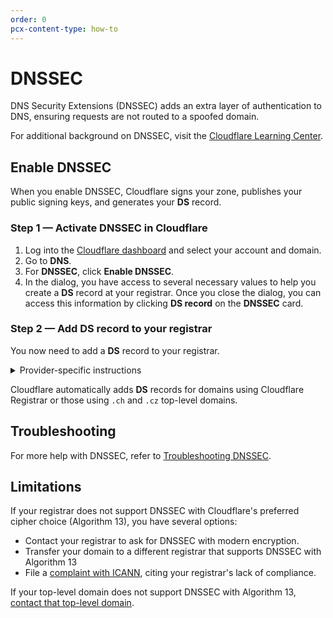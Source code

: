```yaml
---
order: 0
pcx-content-type: how-to
---
```


# DNSSEC

DNS Security Extensions (DNSSEC) adds an extra layer of authentication to DNS, ensuring requests are not routed to a spoofed domain.

<Aside type="note">

For additional background on DNSSEC, visit the [Cloudflare Learning Center](https://www.cloudflare.com/learning/dns/dns-security/).

</Aside>

## Enable DNSSEC

When you enable DNSSEC, Cloudflare signs your zone, publishes your public signing keys, and generates your **DS** record.

### Step 1 — Activate DNSSEC in Cloudflare

1. Log into the [Cloudflare dashboard](https://dash.cloudflare.com) and select your account and domain.
1. Go to **DNS**.
1. For **DNSSEC**, click **Enable DNSSEC**.
1. In the dialog, you have access to several necessary values to help you create a **DS** record at your registrar. Once you close the dialog, you can access this information by clicking **DS record** on the **DNSSEC** card.

### Step 2 — Add DS record to your registrar

You now need to add a **DS** record to your registrar.

<details>
<summary>Provider-specific instructions</summary>
<div>

This is not an exhaustive list, but the following links may be helpful:

- [DNSimple](https://support.dnsimple.com/articles/cloudflare-ds-record/)
- [domaindiscount24](https://www.domaindiscount24.com/faq/en/dnssec)
- [DreamHost](https://help.dreamhost.com/hc/en-us/articles/219539467-DNSSEC-overview)
- [dynadot](https://www.dynadot.com/community/help/question/set-DNSSEC)
- [enom](https://help.enom.com/hc/en-us/articles/115001028212-Adding-a-DNSSEC-to-a-Domain-Name)
- [gandi](https://wiki.gandi.net/en/domains/dnssec)
- [GoDaddy](https://ph.godaddy.com/help/add-a-ds-record-23865)
- [Google Domains](https://support.google.com/domains/answer/6387342?hl=en)
- [hover](https://help.hover.com/hc/en-us/articles/217281647-Understanding-and-managing-DNSSEC)
- [InMotion Hosting](https://www.inmotionhosting.com/support/edu/cpanel/enable-dnssec-cloudflare/)
- [Joker.com](https://joker.com/faq/content/6/461/en/dnssec-support.html)
- [name.com](https://www.name.com/support/articles/205439058-Managing-DNSSEC)
- [namecheap](https://www.namecheap.com/support/knowledgebase/article.aspx/9722/2232/managing-dnssec-for-domains-pointed-to-custom-dns)
- [nameISP](https://www.nameisp.com/en/customer-service?question=dnssec)
- [namesilo](https://www.namesilo.com/Support/DS-Records-%28DNSSEC%29)
- [OVH](https://api.ovh.com/console/#/domain/%7BserviceName%7D/dsRecord#POST)
- [Public Domain Registry](http://manage.publicdomainregistry.com/kb/answer/1909)
- [registro.br](https://registro.br/tecnologia/dnssec.html?secao=tutoriais-dns)

</div>
</details>

<Aside type="note" header="Note:">

Cloudflare automatically adds **DS** records for domains using Cloudflare Registrar or those using `.ch` and `.cz` top-level domains.

</Aside>

## Troubleshooting

For more help with DNSSEC, refer to [Troubleshooting DNSSEC](https://support.cloudflare.com/hc/articles/360021111972).

## Limitations

If your registrar does not support DNSSEC with Cloudflare's preferred cipher choice (Algorithm 13), you have several options:

- Contact your registrar to ask for DNSSEC with modern encryption.
- Transfer your domain to a different registrar that supports DNSSEC with Algorithm 13
- File a [complaint with ICANN](https://forms.icann.org/en/resources/compliance/complaints/registrars/standards-complaint-form), citing your registrar's lack of compliance.

If your top-level domain does not support DNSSEC with Algorithm 13, [contact that top-level domain](https://www.iana.org/domains/root/db).
